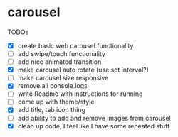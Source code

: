 # carousel

TODOs

- [x] create basic web carousel functionality
- [ ] add swipe/touch functionality
- [ ] add nice animated transition
- [x] make carousel auto rotate (use set interval?)
- [ ] make carousel size responsive
- [x] remove all console.logs
- [ ] write Readme with instructions for running
- [ ] come up with theme/style
- [x] add title, tab icon thing
- [ ] add ability to add and remove images from carousel
- [x] clean up code, I feel like I have some repeated stuff
